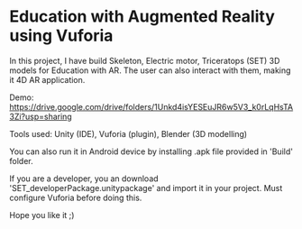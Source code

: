 # Education with Augmented Reality using Vuforia
In this project, I have build Skeleton, Electric motor, Triceratops (SET) 3D models for Education with AR. The user can also interact with them, making it 4D AR application.

Demo: https://drive.google.com/drive/folders/1Unkd4isYESEuJR6w5V3_k0rLqHsTA3Zi?usp=sharing 

Tools used: Unity (IDE), Vuforia (plugin), Blender (3D modelling)

You can also run it in Android device by installing .apk file provided in 'Build' folder.

If you are a developer, you an download 'SET_developerPackage.unitypackage' and import it in your project. Must configure Vuforia before doing this.

Hope you like it ;)
